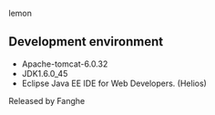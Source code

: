 lemon

Development environment
------------
* Apache-tomcat-6.0.32
* JDK1.6.0_45 
* Eclipse Java EE IDE for Web Developers. (Helios)

Released by Fanghe